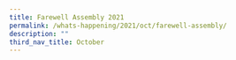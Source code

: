 ```yaml
---
title: Farewell Assembly 2021
permalink: /whats-happening/2021/oct/farewell-assembly/
description: ""
third_nav_title: October
---
```

